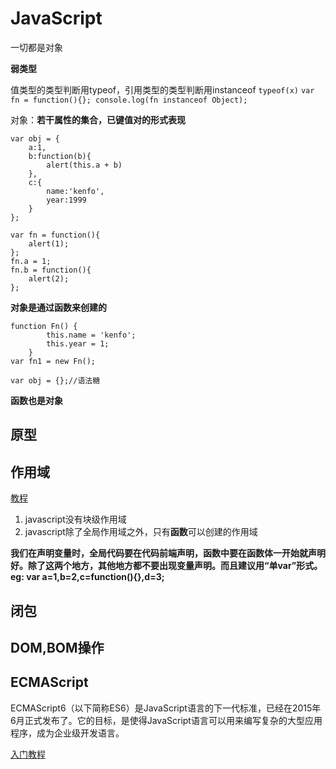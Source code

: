 # JavaScript
一切都是对象

**弱类型**

值类型的类型判断用typeof，引用类型的类型判断用instanceof
`typeof(x)`
`var fn = function(){}; console.log(fn instanceof Object);`

对象：**若干属性的集合，已键值对的形式表现**
	
	var obj = {
		a:1,
		b:function(b){
			alert(this.a + b)
		},
		c:{
			name:'kenfo',
			year:1999
		}
	};

	var fn = function(){
		alert(1);
	};
	fn.a = 1;
	fn.b = function(){
		alert(2);
	};

**对象是通过函数来创建的**

	function Fn() {
            this.name = 'kenfo';
            this.year = 1;
        }
    var fn1 = new Fn();

    var obj = {};//语法糖

**函数也是对象**

## 原型

## 作用域

[教程](http://www.cnblogs.com/wangfupeng1988/p/3991151.html)

1. javascript没有块级作用域
2. javascript除了全局作用域之外，只有**函数**可以创建的作用域

**我们在声明变量时，全局代码要在代码前端声明，函数中要在函数体一开始就声明好。除了这两个地方，其他地方都不要出现变量声明。而且建议用“单var”形式。eg: var a=1,b=2,c=function(){},d=3;**


## 闭包

## DOM,BOM操作

## ECMAScript

ECMAScript6（以下简称ES6）是JavaScript语言的下一代标准，已经在2015年6月正式发布了。它的目标，是使得JavaScript语言可以用来编写复杂的大型应用程序，成为企业级开发语言。

[入门教程](http://es6.ruanyifeng.com/)